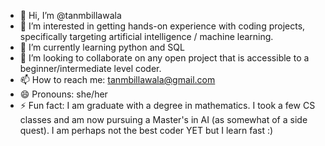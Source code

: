 - 👋 Hi, I’m @tanmbillawala
- 👀 I’m interested in getting hands-on experience with coding projects, specifically targeting artificial intelligence / machine learning.
- 🌱 I’m currently learning python and SQL
- 💞️ I’m looking to collaborate on any open project that is accessible to a beginner/intermediate level coder. 
- 📫 How to reach me: tanmbillawala@gmail.com
- 😄 Pronouns: she/her
- ⚡ Fun fact: I am graduate with a degree in mathematics. I took a few CS classes and am now pursuing a Master's in AI (as somewhat of a side quest).
I am perhaps not the best coder YET but I learn fast :)

<!---
tanmbillawala/tanmbillawala is a ✨ special ✨ repository because its `README.md` (this file) appears on your GitHub profile.
You can click the Preview link to take a look at your changes.
--->
